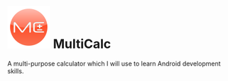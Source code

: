 # ![](app/src/main/res/mipmap-xhdpi/ic_launcher.png?raw=true) MultiCalc

A multi-purpose calculator which I will use to learn Android development skills.
